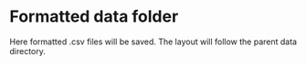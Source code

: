 # Formatted data folder
Here formatted .csv files will be saved. The layout will follow the parent data directory. 